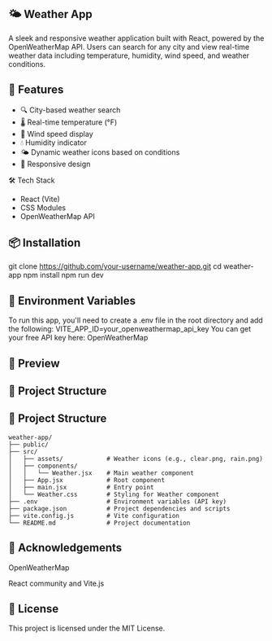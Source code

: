 ## 🌤️ Weather App
A sleek and responsive weather application built with React, powered by 
the OpenWeatherMap API. 
Users can search for any city and view real-time weather 
data including temperature, humidity, wind speed, and weather conditions.

<!-- Optional: replace or remove if you don't have an image -->

## 🚀 Features
* 🔍 City-based weather search
* 🌡️ Real-time temperature (°F)
* 💨 Wind speed display
* 💧 Humidity indicator
* 🌤️ Dynamic weather icons based on conditions
* 📱 Responsive design

🛠️ Tech Stack
* React (Vite)
* CSS Modules
* OpenWeatherMap API

## 📦 Installation
git clone https://github.com/your-username/weather-app.git
cd weather-app
npm install
npm run dev


## 🔐 Environment Variables
To run this app, you'll need to create a .env file in the root directory and add the following:
VITE_APP_ID=your_openweathermap_api_key
You can get your free API key here: OpenWeatherMap

## 📸 Preview
<!-- Optional: Replace with a GIF or image of your app in action -->

## 📁 Project Structure
## 📁 Project Structure

```
weather-app/
├── public/
├── src/
│   ├── assets/            # Weather icons (e.g., clear.png, rain.png)
│   ├── components/
│   │   └── Weather.jsx    # Main weather component
│   ├── App.jsx            # Root component
│   ├── main.jsx           # Entry point
│   └── Weather.css        # Styling for Weather component
├── .env                   # Environment variables (API key)
├── package.json           # Project dependencies and scripts
├── vite.config.js         # Vite configuration
└── README.md              # Project documentation
```



## 🙌 Acknowledgements
OpenWeatherMap

React community and Vite.js

## 📄 License
This project is licensed under the MIT License.


